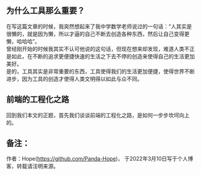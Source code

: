 ## 为什么工具那么重要？
在写这篇文章的时候，我突然想起来了我中学数学老师说过的一句话：“人其实是很懒的，就是因为懒，所以才逼的自己不断去创造各种东西，然后让自己变得更懒，哈哈哈”。  
曾经刚开始的时候我其实不认可他说的这句话，但现在想来却发现，难道人类不正是如此，在不断的追求更便捷快速的生活之下去不停的创造来使得自己的生活更加美好。  
是的，工具其实是非常重要的东西，工具使得我们的生活更加便捷，使得世界不断进步，因为工具的创造才使得人类文明得以如此与众不同。

## 前端的工程化之路
回到我们本文的正题，首先我们谈谈前端的工程化之路，是如何一步步坎坷向上的。

## 备注：
作者：Hope(https://github.com/Panda-Hope)， 于2022年3月10日写于个人博客，转载请注明来源。
